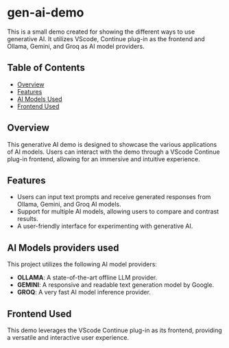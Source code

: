 # gen-ai-demo
This is a small demo created for showing the different ways to use generative AI. It utilizes VScode, Continue plug-in as the frontend and Ollama, Gemini, and Groq as AI model providers.

## Table of Contents
- [Overview](#overview)
- [Features](#features)
- [AI Models Used](#ai-models-used)
- [Frontend Used](#frontend-used)

## Overview
This generative AI demo is designed to showcase the various applications of AI models. Users can interact with the demo through a VScode Continue plug-in frontend, allowing for an immersive and intuitive experience.

## Features
- Users can input text prompts and receive generated responses from Ollama, Gemini, and Groq AI models.
- Support for multiple AI models, allowing users to compare and contrast results.
- A user-friendly interface for experimenting with generative AI.

## AI Models providers used
This project utilizes the following AI model providers:

* **OLLAMA**: A state-of-the-art offline LLM provider.
* **GEMINI**: A responsive and readable text generation model by Google.
* **GROQ**: A very fast AI model inference provider.

## Frontend Used
This demo leverages the VScode Continue plug-in as its frontend, providing a versatile and interactive user experience.

